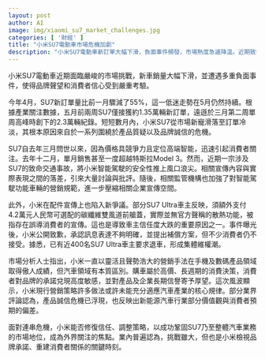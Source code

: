 ```yaml
---
layout: post
author: AI
image: img/xiaomi_su7_market_challenges.jpg
categories: [ '財經' ]
title: "小米SU7電動車市場危機加劇"
description: "小米SU7電動車新訂單大幅下滑，負面事件頻發，市場熱度急遽降溫。近期致命交通事故與配件宣傳爭議，導致消費者信心受重創，品牌誠信危機浮現。小米能否修復信任、調整策略，重獲汽車市場地位成為關注焦點。"
---
```

小米SU7電動車近期面臨嚴峻的市場挑戰，新車銷量大幅下滑，並遭遇多重負面事件，使得品牌聲望和消費者信心受到嚴重考驗。

今年4月，SU7新訂單量比前一月驟減了55%，這一低迷走勢在5月仍然持續。根據產業關注數據，五月前兩周SU7僅接獲約1.35萬輛新訂單，遠遜於三月第二周單周高峰時創下的2.3萬輛紀錄。短短數月內，小米SU7從市場新寵滑落至訂單冷淡，其根本原因來自於一系列圍繞於產品質疑以及品牌誠信的危機。

SU7自去年三月問世以來，因為價格具競爭力且定位高端智能，迅速引起消費者關注。去年十二月，單月銷售甚至一度超越特斯拉Model 3。然而，近期一宗涉及SU7的致命交通事故，將小米智能駕駛的安全性推上風口浪尖。相關宣傳內容與實際表現之間的落差，引來大量討論與批評。隨後，相關監管機構也加強了對智能駕駛功能車輛的營銷規範，進一步壓縮相關企業宣傳空間。

此外，小米在配件宣傳上也陷入新爭議。部分SU7 Ultra車主反映，須額外支付4.2萬元人民幣可選配的碳纖維雙風道前艙蓋，實際並無官方聲稱的散熱功能，被指存在誤導消費者的宣傳。這也是導致車主信任度大跌的重要原因之一。事件曝光後，小米公開致歉，承認訊息表達不夠明確，並提出補償方案，但不少消費者仍不接受。據悉，已有近400名SU7 Ultra車主要求退車，形成集體維權潮。

市場分析人士指出，小米一直以靈活且聲勢浩大的營銷手法在手機及數碼產品領域取得傲人成績，但汽車領域有本質區別。購車屬於高價、長週期的消費決策，消費者對品牌的承諾兌現高度敏感，並對產品及企業長期信譽寄予厚望。這次風波顯示，小米現行營銷策略許多做法或許未能充分適應汽車產業的核心規律。部分業界評論認為，產品誠信危機已浮現，也反映出新能源汽車行業部分價值觀與消費者預期的偏差。

面對連串危機，小米能否修復信任、調整策略，以成功鞏固SU7乃至整體汽車業務的市場地位，成為外界關注的焦點。業內普遍認為，挑戰雖大，但也是小米檢視品牌承諾、重建消費者關係的關鍵時刻。